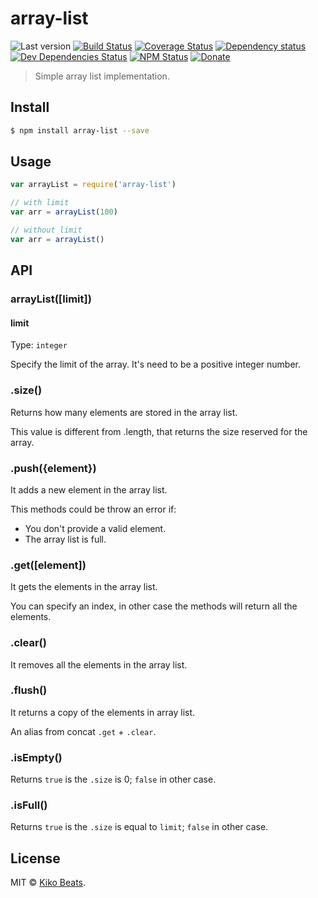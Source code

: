 # array-list

![Last version](https://img.shields.io/github/tag/Kikobeats/array-list.svg?style=flat-square)
[![Build Status](https://img.shields.io/travis/Kikobeats/array-list/master.svg?style=flat-square)](https://travis-ci.org/Kikobeats/array-list)
[![Coverage Status](https://img.shields.io/coveralls/Kikobeats/array-list.svg?style=flat-square)](https://coveralls.io/github/Kikobeats/array-list)
[![Dependency status](https://img.shields.io/david/Kikobeats/array-list.svg?style=flat-square)](https://david-dm.org/Kikobeats/array-list)
[![Dev Dependencies Status](https://img.shields.io/david/dev/Kikobeats/array-list.svg?style=flat-square)](https://david-dm.org/Kikobeats/array-list#info=devDependencies)
[![NPM Status](https://img.shields.io/npm/dm/array-list.svg?style=flat-square)](https://www.npmjs.org/package/array-list)
[![Donate](https://img.shields.io/badge/donate-paypal-blue.svg?style=flat-square)](https://paypal.me/Kikobeats)

> Simple array list implementation.

## Install

```bash
$ npm install array-list --save
```

## Usage

```js
var arrayList = require('array-list')

// with limit
var arr = arrayList(100)

// without limit
var arr = arrayList()
```

## API

### arrayList([limit])

#### limit

Type: `integer`

Specify the limit of the array. It's need to be a positive integer number.

### .size()

Returns how many elements are stored in the array list.

This value is different from .length, that returns the size reserved for the array.

### .push({element})

It adds a new element in the array list.

This methods could be throw an error if:

- You don't provide a valid element.
- The array list is full.

### .get([element])

It gets the elements in the array list.

You can specify an index, in other case the methods will return all the elements.

### .clear()

It removes all the elements in the array list.

### .flush()

It returns a copy of the elements in array list.

An alias from concat `.get` +  `.clear`.

### .isEmpty()

Returns `true` is the `.size` is 0; `false` in other case.

### .isFull()

Returns `true` is the `.size` is equal to `limit`; `false` in other case.

## License

MIT © [Kiko Beats](https://github.com/Kikobeats).
